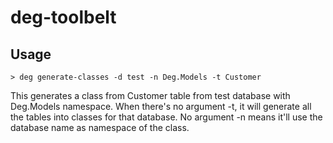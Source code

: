 # deg-toolbelt

## Usage

```
> deg generate-classes -d test -n Deg.Models -t Customer
```

This generates a class from Customer table from test database with Deg.Models namespace. When there's no argument -t, it will generate all the tables into classes for that database. No argument -n means it'll use the database name as namespace of the class.
